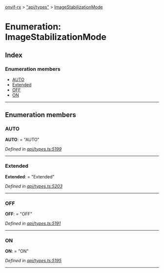 [onvif-rx](../README.md) > ["api/types"](../modules/_api_types_.md) > [ImageStabilizationMode](../enums/_api_types_.imagestabilizationmode.md)

# Enumeration: ImageStabilizationMode

## Index

### Enumeration members

* [AUTO](_api_types_.imagestabilizationmode.md#auto)
* [Extended](_api_types_.imagestabilizationmode.md#extended)
* [OFF](_api_types_.imagestabilizationmode.md#off)
* [ON](_api_types_.imagestabilizationmode.md#on)

---

## Enumeration members

<a id="auto"></a>

###  AUTO

**AUTO**:  = "AUTO"

*Defined in [api/types.ts:5199](https://github.com/patrickmichalina/onvif-rx/blob/034e4d6/src/api/types.ts#L5199)*

___
<a id="extended"></a>

###  Extended

**Extended**:  = "Extended"

*Defined in [api/types.ts:5203](https://github.com/patrickmichalina/onvif-rx/blob/034e4d6/src/api/types.ts#L5203)*

___
<a id="off"></a>

###  OFF

**OFF**:  = "OFF"

*Defined in [api/types.ts:5191](https://github.com/patrickmichalina/onvif-rx/blob/034e4d6/src/api/types.ts#L5191)*

___
<a id="on"></a>

###  ON

**ON**:  = "ON"

*Defined in [api/types.ts:5195](https://github.com/patrickmichalina/onvif-rx/blob/034e4d6/src/api/types.ts#L5195)*

___

